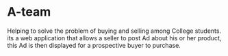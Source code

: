 A-team
======

Helping to solve the problem of buying and selling among College students. its a web application that allows a 
seller to post Ad about his or her product, this Ad is then displayed for a prospective buyer to purchase.
